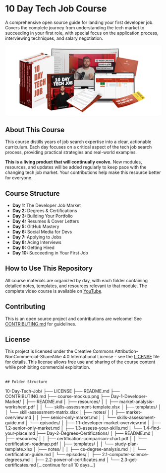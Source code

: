 # 10 Day Tech Job Course

A comprehensive open source guide for landing your first developer job. Covers the complete journey from understanding the tech market to succeeding in your first role, with special focus on the application process, interviewing techniques, and salary negotiation.

![10 Day Tech Job Course Banner](course-mockup.png)

## About This Course

This course distills years of job search expertise into a clear, actionable curriculum. Each day focuses on a critical aspect of the tech job search process, providing practical strategies and real-world examples.

**This is a living product that will continually evolve.** New modules, resources, and updates will be added regularly to keep pace with the changing tech job market. Your contributions help make this resource better for everyone.

## Course Structure

- **Day 1:** The Developer Job Market
- **Day 2:** Degrees & Certifications
- **Day 3:** Building Your Portfolio
- **Day 4:** Resumes & Cover Letters
- **Day 5:** GitHub Mastery
- **Day 6:** Social Media for Devs
- **Day 7:** Applying to Jobs
- **Day 8:** Acing Interviews
- **Day 9:** Getting Hired
- **Day 10:** Succeeding in Your First Job

## How to Use This Repository

All course materials are organized by day, with each folder containing detailed notes, templates, and resources relevant to that module. The complete video course is available on [YouTube](https://youtube.com/@mikemajdalani).

## Contributing

This is an open source project and contributions are welcome! See [CONTRIBUTING.md](CONTRIBUTING.md) for guidelines.

## License

This project is licensed under the Creative Commons Attribution-NonCommercial-ShareAlike 4.0 International License - see the [LICENSE](LICENSE) file for details. This license allows free use and sharing of the course content while prohibiting commercial exploitation.

```

## Folder Structure
```

10-Day-Tech-Job/
├── LICENSE
├── README.md
├── CONTRIBUTING.md
├── course-mockup.png
├── Day-1-Developer-Market/
│ ├── README.md
│ ├── resources/
│ │ ├── market-analysis-worksheet.pdf
│ │ └── skills-assessment-template.xlsx
│ ├── templates/
│ │ └── skill-assessment-matrix.xlsx
│ ├── notes/
│ │ ├── market-overview.md
│ │ ├── senior-only-market.md
│ │ └── skills-assessment-guide.md
│ └── episodes/
│ ├── 1.1-developer-market-overview.md
│ ├── 1.2-senior-only-market.md
│ ├── 1.3-assess-your-skills.md
│ └── 1.4-find-your-place.md
├── Day-2-Degrees-Certifications/
│ ├── README.md
│ ├── resources/
│ │ ├── certification-comparison-chart.pdf
│ │ └── certification-roadmap.pdf
│ ├── templates/
│ │ └── study-plan-template.xlsx
│ ├── notes/
│ │ ├── cs-degree-analysis.md
│ │ └── certification-guide.md
│ └── episodes/
│ ├── 2.1-computer-science-degrees.md
│ ├── 2.2-power-of-certificates.md
│ └── 2.3-get-certificates.md
[...continue for all 10 days...]
